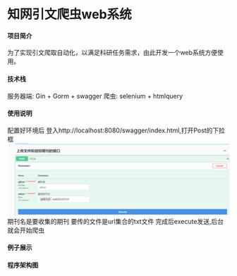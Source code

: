 # 知网引文爬虫web系统

#### 项目简介
为了实现引文爬取自动化，以满足科研任务需求，由此开发一个web系统方便使用。

#### 技术栈
服务器端: Gin + Gorm + swagger
爬虫: selenium + htmlquery

#### 使用说明
配置好环境后
登入http://localhost:8080/swagger/index.html,打开Post的下拉框
![images/img_1.png](images/img_1.png)
期刊名是要收集的期刊
要传的文件是url集合的txt文件
完成后execute发送,后台就会开始爬虫
#### 例子展示

#### 程序架构图

